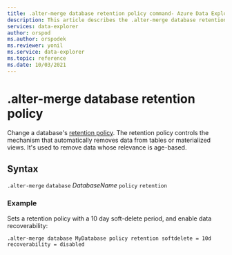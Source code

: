 ```yaml
---
title: .alter-merge database retention policy command- Azure Data Explorer
description: This article describes the .alter-merge database retention policy command in Azure Data Explorer.
services: data-explorer
author: orspod
ms.author: orspodek
ms.reviewer: yonil
ms.service: data-explorer
ms.topic: reference
ms.date: 10/03/2021
---
```

# .alter-merge database retention policy

Change a database's [retention policy](retentionpolicy.md). The retention policy controls the mechanism that automatically removes data from tables or materialized views. It's used to remove data whose relevance is age-based. 
 

## Syntax

`.alter-merge` `database` *DatabaseName* `policy` `retention` 

### Example

Sets a retention policy with a 10 day soft-delete period, and enable data recoverability:

```kusto
.alter-merge database MyDatabase policy retention softdelete = 10d recoverability = disabled
```
